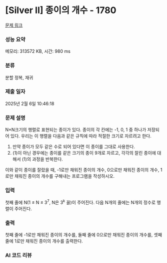 # [Silver II] 종이의 개수 - 1780 

[문제 링크](https://www.acmicpc.net/problem/1780) 

### 성능 요약

메모리: 313572 KB, 시간: 980 ms

### 분류

분할 정복, 재귀

### 제출 일자

2025년 2월 6일 10:46:18

### 문제 설명

<p>N×N크기의 행렬로 표현되는 종이가 있다. 종이의 각 칸에는 -1, 0, 1 중 하나가 저장되어 있다. 우리는 이 행렬을 다음과 같은 규칙에 따라 적절한 크기로 자르려고 한다.</p>

<ol>
	<li>만약 종이가 모두 같은 수로 되어 있다면 이 종이를 그대로 사용한다.</li>
	<li>(1)이 아닌 경우에는 종이를 같은 크기의 종이 9개로 자르고, 각각의 잘린 종이에 대해서 (1)의 과정을 반복한다.</li>
</ol>

<p>이와 같이 종이를 잘랐을 때, -1로만 채워진 종이의 개수, 0으로만 채워진 종이의 개수, 1로만 채워진 종이의 개수를 구해내는 프로그램을 작성하시오.</p>

### 입력 

 <p>첫째 줄에 N(1 ≤ N ≤ 3<sup>7</sup>, N은 3<sup>k</sup> 꼴)이 주어진다. 다음 N개의 줄에는 N개의 정수로 행렬이 주어진다.</p>

### 출력 

 <p>첫째 줄에 -1로만 채워진 종이의 개수를, 둘째 줄에 0으로만 채워진 종이의 개수를, 셋째 줄에 1로만 채워진 종이의 개수를 출력한다.</p>

### AI 코드 리뷰

<template>

### 코드 리뷰
```java
import java.util.*;
import java.io.*;

public class Main {
    static int[][] board;
    static int N;
    static int a;
    static int b;
    static int c;

    public static void main(String[] args) throws IOException {
        BufferedReader br = new BufferedReader(new InputStreamReader(System.in));

        N = Integer.parseInt(br.readLine());
        board = new int[N][N];

        for(int i = 0; i < N; i++) {
            StringTokenizer s = new StringTokenizer(br.readLine(), " ");
            for(int j = 0; j < N; j++) {
                board[i][j] = Integer.parseInt(s.nextToken());
            }
        }

        divide(0, 0, N);
        System.out.println(a);
        System.out.println(b);
        System.out.println(c);
    }

    public static void divide(int startI, int startJ, int n) {
        int prev = board[startI][startJ];
        for (int i = startI; i < startI + n; i++) {
            for (int j = startJ; j < startJ + n; j++) {
                if (prev != board[i][j]) {
                    divide(startI, startJ, n / 3);
                    divide(startI, startJ + n / 3, n / 3);
                    divide(startI, startJ + n * 2 / 3, n / 3);
                    divide(startI + n / 3, startJ, n / 3);
                    divide(startI + n * 2 / 3, startJ, n / 3);
                    divide(startI + n / 3, startJ + n / 3, n / 3);
                    divide(startI + n * 2 / 3, startJ + n * 2 / 3, n / 3);
                    divide(startI + n * 2 / 3, startJ + n / 3, n / 3);
                    divide(startI + n / 3, startJ + n * 2 / 3, n / 3);
                    return;
                }
                prev = board[i][j];
            }
        }

        if (prev == -1) {
            a++;
        } else if (prev == 0) {
            b++;
        } else {
            c++;
        }
    }
}
```

이 코드는 N×N 크기의 행렬을 입력받아, -1, 0, 1로만 채워진 종이의 개수를 세는 프로그램입니다. `divide` 메서드는 재귀적으로 종이를 9개의 하위 종이로 나누며, 각 하위 종이가 모두 같은 숫자로 이루어져 있는지를 검사합니다. 만약 모두 같은 숫자로 이루어져 있으면 해당 숫자에 따라 카운트를 증가시키고, 그렇지 않으면 다시 나누는 과정을 반복합니다.

1. **입력받기**: `main` 메서드에서 N을 입력받고, N×N 크기의 `board` 배열을 초기화합니다. 이후 사용자로부터 종이의 각 칸에 대한 값을 입력받아 저장합니다.

2. **분할**: `divide` 메서드는 현재 영역에서 같은 숫자인지를 확인하고, 다르면 9개의 하위 영역으로 분할합니다. 각 하위 영역에 대해 재귀 호출을 진행합니다. 만약 같은 숫자이면, 해당 숫자에 따라 카운트를 증가시킵니다.

### 알고리즘의 시간/공간 복잡도 분석
- **시간 복잡도**: 이 알고리즘은 종이를 분할하여 재귀적으로 호출하기 때문에, 최악의 경우 각 호출에서 모든 숫자를 검사하게 됩니다. N의 크기가 3의 거듭제곱일 때, 최대 호출 수는 O(log₃(N))입니다. 각 호출에서 N^2 크기의 영역을 검사하기 때문에, 전체 시간 복잡도는 O(N^2)입니다.

- **공간 복잡도**: 공간 복잡도는 주로 재귀 호출에 의해 결정됩니다. 최대 깊이인 log₃(N)만큼의 스택 메모리가 필요하므로 O(log₃(N))이지만, 배열 `board`에 N² 크기의 메모리가 소요되므로 최종적으로 O(N²)입니다.

### 코드 최적화 가능성과 개선 방안
- **최적화 가능성**: 현재 코드에서는 모든 호출이 독립적으로 이루어지므로, 메모이제이션 기법을 활용하여 이미 계산된 영역에 대한 결과를 저장하고 재사용하는 방법을 고려할 수 있습니다.

- **가독성 및 유지보수성**: 코드의 구조는 명확하고, 각 기능이 분리되어 있어 가독성이 좋습니다. 그러나 `divide` 함수 내에서 9개의 영역을 처리하는 부분이 반복적이므로, 반복적인 코드를 함수로 분리하여 코드 중복을 줄일 수 있습니다. 예를 들어, 9개의 하위 영역을 처리하는 별도의 메서드를 만들면 더 깔끔해질 것입니다.

- **에러 처리**: 현재 코드는 입력에 대한 유효성 검사를 수행하지 않으므로 잘못된 입력에 대해 예외 처리를 추가하면 안정성을 높일 수 있습니다.

</template>

